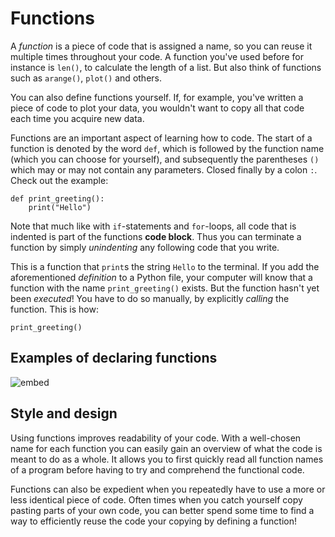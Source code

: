 # Functions

A *function* is a piece of code that is assigned a name, so you can reuse it multiple times throughout your code. A function you've used before for instance is `len()`, to calculate the length of a list. But also think of functions such as `arange()`, `plot()` and others.

You can also define functions yourself. If, for example, you've written a piece of code to plot your data, you wouldn't want to copy all that code each time you acquire new data.

Functions are an important aspect of learning how to code. The start of a function is denoted by the word `def`, which is followed by the function name (which you can choose for yourself), and subsequently the parentheses `()` which may or may not contain any parameters. Closed finally by a colon `:`. Check out the example:

    def print_greeting():
        print("Hello")

Note that much like with `if`-statements and `for`-loops, all code that is indented is part of the functions **code block**. Thus you can terminate a function by simply *unindenting* any following code that you write.

This is a function that `print`s the string `Hello` to the terminal. If you add the aforementioned *definition* to a Python file, your computer will know that a function with the name `print_greeting()` exists. But the function hasn't yet been *executed*! You have to do so manually, by explicitly *calling* the function. This is how:

    print_greeting()

## Examples of declaring functions

![embed](https://vimeo.com/album/5380760/embed)

## Style and design

Using functions improves readability of your code. With a well-chosen name for each function you can easily gain an overview of what the code is meant to do as a whole. It allows you to first quickly read all function names of a program before having to try and comprehend the functional code.

Functions can also be expedient when you repeatedly have to use a more or less identical piece of code. Often times when you catch yourself copy pasting parts of your own code, you can better spend some time to find a way to efficiently reuse the code your copying by defining a function!
